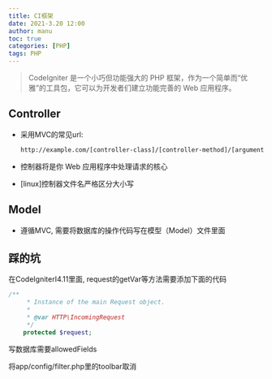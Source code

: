 ```yaml
---
title: CI框架
date: 2021-3.20 12:00
author: manu
toc: true
categories: [PHP]
tags: PHP
---
```


> CodeIgniter 是一个小巧但功能强大的 PHP 框架，作为一个简单而“优雅”的工具包，它可以为开发者们建立功能完善的 Web 应用程序。

<!-- more -->

## Controller

- 采用MVC的常见url: 

  ```html
  http://example.com/[controller-class]/[controller-method]/[arguments]
  ```

- 控制器将是你 Web 应用程序中处理请求的核心

- [linux]控制器文件名严格区分大小写

## Model

- 遵循MVC, 需要将数据库的操作代码写在模型（Model）文件里面

## 踩的坑

在CodeIgniterI4.11里面, request的getVar等方法需要添加下面的代码

```php
/**
	 * Instance of the main Request object.
	 *
	 * @var HTTP\IncomingRequest
	 */
	protected $request;
```

写数据库需要allowedFields

将app/config/filter.php里的toolbar取消